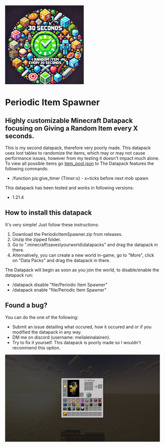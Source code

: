 ![Alt text](https://github.com/meilaleinalainengithub/Periodic-Item-Spawner/blob/main/pack.png?raw=true "Periodic Item Spawner")

# Periodic Item Spawner
## Highly customizable Minecraft Datapack focusing on Giving a Random Item every X seconds.

This is my second datapack, therefore very poorly made. This datapack uses loot tables to randomize the items, which may or may not cause performance issues, however from my testing it doesn't impact much alone. To view all possible items go [item_pool.json](https://github.com/meilaleinalainengithub/Periodic-Item-Spawner/blob/main/data/pis/loot_table/item_pool.json) to The Datapack features the following commands:

* /function pis:give_timer {Timer:x} - x=ticks before next mob spawn

This datapack has been tested and works in following versions:

* 1.21.4

## How to install this datapack
It's very simple! Just follow these instructions:
1. Download the PeriodicItemSpawner.zip from releases.
2. Unzip the zipped folder.
3. Go to ".minecraft\saves\yourworld\datapacks" and drag the datapack in there. 
3. Alternatively, you can create a new world in-game, go to "More", click on "Data Packs" and drag the datapack in there.

The Datapack will begin as soon as you join the world, to disable/enable the datapack run:

* /datapack disable "file/Periodic Item Spawner"
* /datapack enable "file/Periodic Item Spawner"

## Found a bug?
You can do the one of the following:

* Submit an issue detailing what occured, how it occured and or if you modified the datapack in any way. 
* DM me on discord (username: meilaleinalainen).
* Try to fix it yourself. This datapack is poorly made so I wouldn't recommend this option.

![Alt text](https://github.com/meilaleinalainengithub/Periodic-Item-Spawner/blob/main/example.png?raw=true "Example Image")